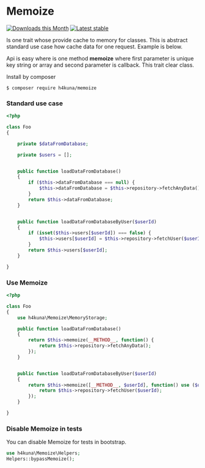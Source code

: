 # Memoize

[![Downloads this Month](https://img.shields.io/packagist/dm/h4kuna/memoize.svg)](https://packagist.org/packages/h4kuna/memoize)
[![Latest stable](https://img.shields.io/packagist/v/h4kuna/memoize.svg)](https://packagist.org/packages/h4kuna/memoize)

Is one trait whose provide cache to memory for classes. This is abstract standard use case how cache data for one request. Example is below.

Api is easy where is one method **memoize** where first parameter is unique key string or array and second parameter is callback. This trait clear class.

Install by composer

```
$ composer require h4kuna/memoize
```

### Standard use case
```php
<?php

class Foo
{

	private $dataFromDatabase;

	private $users = [];


	public function loadDataFromDatabase()
	{
		if ($this->dataFromDatabase === null) {
			$this->dataFromDatabase = $this->repository->fetchAnyData();
		}
		return $this->dataFromDatabase;
	}


	public function loadDataFromDatabaseByUser($userId)
	{
		if (isset($this->users[$userId]) === false) {
			$this->users[$userId] = $this->repository->fetchUser($userId);
		}
		return $this->users[$userId];
	}

}
```

### Use Memoize

```php
<?php

class Foo
{
	use h4kuna\Memoize\MemoryStorage;

	public function loadDataFromDatabase()
	{
		return $this->memoize(__METHOD__, function() {
			return $this->repository->fetchAnyData();
		});
	}


	public function loadDataFromDatabaseByUser($userId)
	{
		return $this->memoize([__METHOD__, $userId], function() use ($userId) {
			return $this->repository->fetchUser($userId);
		});
	}

}

```

### Disable Memoize in tests

You can disable Memoize for tests in bootstrap. 

```php
use h4kuna\Memoize\Helpers;
Helpers::bypassMemoize();
```
